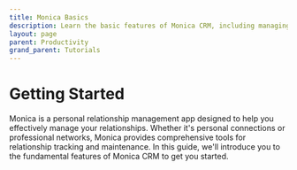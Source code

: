 ```yaml
---
title: Monica Basics
description: Learn the basic features of Monica CRM, including managing relationships and logging conversations.
layout: page
parent: Productivity
grand_parent: Tutorials
---
```


# Getting Started

Monica is a personal relationship management app designed to help you effectively manage your relationships. Whether it's personal connections or professional networks, Monica provides comprehensive tools for relationship tracking and maintenance. In this guide, we'll introduce you to the fundamental features of Monica CRM to get you started.
